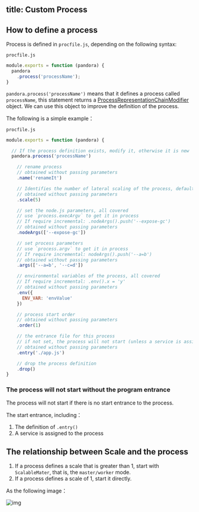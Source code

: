 title: Custom Process
---

## How to define a process

Process is defined in `procfile.js`, depending on the following syntax:

`procfile.js`

```javascript
module.exports = function (pandora) {
  pandora
    .process('processName');
}
```

`pandora.process('processName')` means that it defines a process called `processName`, this statement returns a [ProcessRepresentationChainModifier](http://www.midwayjs.org/pandora/api-reference/pandora/classes/processrepresentationchainmodifier.html) object.
We can use this object to improve the definition of the process.

The following is a simple example：

`procfile.js`

```javascript
module.exports = function (pandora) {

  // If the process definition exists, modify it, otherwise it is new
  pandora.process('processName')

    // rename process
    // obtained without passing parameters
    .name('renameIt')

    // Identifies the number of lateral scaling of the process, default 1, number to number or `auto`(auto to CPU number)
    // obtained without passing parameters
    .scale(5)

    // set the node.js parameters, all covered
    // use `process.execArgv` to get it in process
    // If require incremental: .nodeArgs().push('--expose-gc')
    // obtained without passing parameters
    .nodeArgs(['--expose-gc'])

    // set process parameters
    // use `process.argv` to get it in process
    // If require incremental: nodeArgs().push('--a=b')
    // obtained without passing parameters
    .args(['--a=b', '--c=d'])

    // environmental variables of the process, all covered
    // If require incremental: .env().x = 'y'
    // obtained without passing parameters
    .env({
      ENV_VAR: 'envValue'
    })

    // process start order
    // obtained without passing parameters
    .order(1)

    // the entrance file for this process
    // if not set, the process will not start (unless a service is assigned to the process)
    // obtained without passing parameters
    .entry('./app.js')

    // drop the process definition
    .drop()
}
```

### The process will not start without the program entrance

The process will not start if there is no start entrance to the process.

The start entrance, including：

1. The definition of `.entry()`
2. A service is assigned to the process

## The relationship between Scale and the process

1. If a process defines a scale that is greater than 1, start with `ScalableMater`, that is, the `master/worker` mode.
2. If a process defines a scale of 1, start it directly.

As the following image：

![img](https://img.alicdn.com/tfs/TB1gpxPhgvD8KJjy0FlXXagBFXa-1794-890.png)

